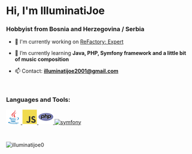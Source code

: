 <h1 align="left">Hi, I'm IlluminatiJoe</h1>
<h3 align="left">Hobbyist from Bosnia and Herzegovina / Serbia</h3>

- 🔭 I'm currently working on [ReFactory: Expert](https://github.com/IlluminatiJoe0/ReFactory)

- 🌱 I’m currently learning **Java, PHP, Symfony framework and a little bit of music composition**

- 📫 Contact: **illuminatijoe2001@gmail.com**

<br>
<h3 align="left">Languages and Tools:</h3>
<p align="left"> <a href="https://www.java.com" target="_blank" rel="noreferrer"> <img src="https://raw.githubusercontent.com/devicons/devicon/master/icons/java/java-original.svg" alt="java" width="40" height="40"/> </a> <a href="https://developer.mozilla.org/en-US/docs/Web/JavaScript" target="_blank" rel="noreferrer"> <img src="https://raw.githubusercontent.com/devicons/devicon/master/icons/javascript/javascript-original.svg" alt="javascript" width="40" height="40"/> </a> <a href="https://www.php.net" target="_blank" rel="noreferrer"> <img src="https://raw.githubusercontent.com/devicons/devicon/master/icons/php/php-original.svg" alt="php" width="40" height="40"/> </a> <a href="https://symfony.com" target="_blank" rel="noreferrer"> <img src="https://symfony.com/logos/symfony_black_03.svg" alt="symfony" width="40" height="40"/> </a> </p>
<br>
<p>&nbsp;<img align="left" src="https://github-readme-stats.vercel.app/api?username=IlluminatiJoe0&show_icons=true&theme=dark&hide_border=false&locale=en" alt="illuminatijoe0" /></p>
